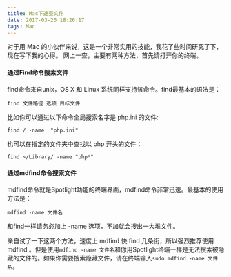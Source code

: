 ```yaml
---
title: Mac下速查文件
date: 2017-03-26 18:26:17
tags: Mac
---
```

对于用 Mac 的小伙伴来说，这是一个非常实用的技能，我花了些时间研究了下，现在写下我的心得。
网上一查，主要有两种方法，首先请打开你的终端。

#### 通过Find命令搜索文件
find命令来自unix，OS X 和 Linux 系统同样支持该命令。find最基本的语法是：
```
find 文件路径 选项 目标文件
```
比如你可以通过以下命令全局搜索名字是 php.ini 的文件:
```
find / -name  "php.ini"
```
也可以在指定的文件夹中查找以 php 开头的文件：
```
find ~/Library/ -name "php*"
```

#### 通过mdfind命令搜索文件
mdfind命令就是Spotlight功能的终端界面，mdfind命令非常迅速。最基本的使用方法是：
```
mdfind -name 文件名 
```
和find一样请务必加上 -name 选项，不加就会搜出一大堆文件。

亲自试了一下这两个方法，速度上 mdfind 快 find 几条街，所以强烈推荐使用 mdfind 。但是使用`mdfind -name 文件名`和你用Spotlight终端一样是无法搜索被隐藏的文件的。如果你需要搜索隐藏文件，请在终端输入`sudo mdfind -name 文件名`。